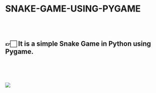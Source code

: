

# SNAKE-GAME-USING-PYGAME
<br>
<br>

## 👉🏻 It is a simple Snake Game in Python using Pygame.
<br>
<br>
<br>
<br>

<img src="https://media.giphy.com/media/DYPmdPspAp3McsNbM1/giphy.gif">
    
<br>
<br>
